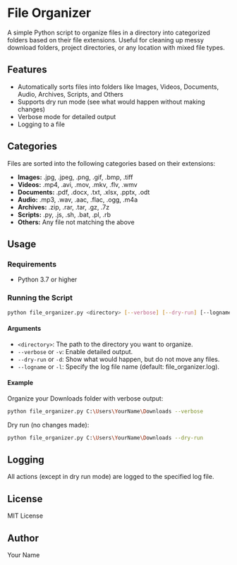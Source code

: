 # File Organizer

A simple Python script to organize files in a directory into categorized folders based on their file extensions. Useful for cleaning up messy download folders, project directories, or any location with mixed file types.

## Features

- Automatically sorts files into folders like Images, Videos, Documents, Audio, Archives, Scripts, and Others
- Supports dry run mode (see what would happen without making changes)
- Verbose mode for detailed output
- Logging to a file

## Categories

Files are sorted into the following categories based on their extensions:

- **Images:** .jpg, .jpeg, .png, .gif, .bmp, .tiff
- **Videos:** .mp4, .avi, .mov, .mkv, .flv, .wmv
- **Documents:** .pdf, .docx, .txt, .xlsx, .pptx, .odt
- **Audio:** .mp3, .wav, .aac, .flac, .ogg, .m4a
- **Archives:** .zip, .rar, .tar, .gz, .7z
- **Scripts:** .py, .js, .sh, .bat, .pl, .rb
- **Others:** Any file not matching the above

## Usage

### Requirements

- Python 3.7 or higher

### Running the Script

```sh
python file_organizer.py <directory> [--verbose] [--dry-run] [--logname LOGFILE]
```

#### Arguments

- `<directory>`: The path to the directory you want to organize.
- `--verbose` or `-v`: Enable detailed output.
- `--dry-run` or `-d`: Show what would happen, but do not move any files.
- `--logname` or `-l`: Specify the log file name (default: file_organizer.log).

#### Example

Organize your Downloads folder with verbose output:

```sh
python file_organizer.py C:\Users\YourName\Downloads --verbose
```

Dry run (no changes made):

```sh
python file_organizer.py C:\Users\YourName\Downloads --dry-run
```

## Logging

All actions (except in dry run mode) are logged to the specified log file.

## License

MIT License

## Author

Your Name
